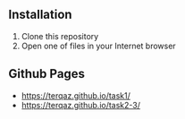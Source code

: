 ## Installation

1. Clone this repository
2. Open one of files in your Internet browser

## Github Pages
- https://terqaz.github.io/task1/
- https://terqaz.github.io/task2-3/
